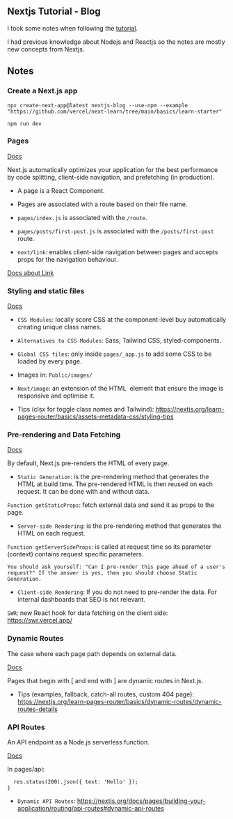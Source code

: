 ## Nextjs Tutorial - Blog

I took some notes when following the [tutorial](https://nextjs.org/learn/basics/create-nextjs-app). 

I had previous knowledge about Nodejs and Reactjs so the notes are mostly new concepts from Nextjs.

## Notes

### Create a Next.js app

```npx create-next-app@latest nextjs-blog --use-npm --example "https://github.com/vercel/next-learn/tree/main/basics/learn-starter"```

```npm run dev```

### Pages

[Docs](https://nextjs.org/docs/pages/building-your-application/routing)

Next.js automatically optimizes your application for the best performance by code splitting, client-side navigation, and prefetching (in production).

* A page is a React Component.
* Pages are associated with a route based on their file name.

* `pages/index.js` is associated with the `/route`.
* `pages/posts/first-post.js` is associated with the `/posts/first-post` route.

* `next/link`: enables client-side navigation between pages and accepts props for the navigation behaviour.

[Docs about Link](https://nextjs.org/docs/pages/api-reference/components/link)


### Styling and static files

[Docs](https://nextjs.org/docs/pages/building-your-application/styling)

* `CSS Modules`: locally score CSS at the component-level buy automatically creating unique class names.
* `Alternatives to CSS Modules`: Sass, Tailwind CSS, styled-components.

* `Global CSS files`: only inside `pages/_app.js` to add some CSS to be loaded by every page.

* Images in: `Public/images/`
* `Next/image`: an extension of the HTML <image> element that ensure the image is responsive and optimise it.

* Tips (clsx for toggle class names and Tailwind): https://nextjs.org/learn-pages-router/basics/assets-metadata-css/styling-tips

### Pre-rendering and Data Fetching

[Docs](https://nextjs.org/docs/pages/building-your-application/routing)

By default, Next.js pre-renders the HTML of every page.

* `Static Generation`: is the pre-rendering method that generates the HTML at build time. The pre-rendered HTML is then reused on each request. It can be done with and without data.

`Function getStaticProps`: fetch external data and send it as props to the page.

* `Server-side Rendering`: is the pre-rendering method that generates the HTML on each request.

`Function getServerSideProps`: is called at request time so its parameter (context) contains request specific parameters.

```You should ask yourself: "Can I pre-render this page ahead of a user's request?" If the answer is yes, then you should choose Static Generation.```

* `Client-side Rendering`: If you do not need to pre-render the data. For internal dashboards that SEO is not relevant.

`SWR`: new React hook for data fetching on the client side: https://swr.vercel.app/ 

### Dynamic Routes

The case where each page path depends on external data.

[Docs](https://nextjs.org/docs/pages/building-your-application/routing/dynamic-routes)

Pages that begin with [ and end with ] are dynamic routes in Next.js.

* Tips (examples, fallback, catch-all routes, custom 404 page): https://nextjs.org/learn-pages-router/basics/dynamic-routes/dynamic-routes-details

### API Routes

An API endpoint as a Node.js serverless function.

[Docs](https://nextjs.org/docs/pages/building-your-application/routing/api-routes)

In pages/api:

```export default function handler(req, res) {
  res.status(200).json({ text: 'Hello' });
}
```

* `Dynamic API Routes`: https://nextjs.org/docs/pages/building-your-application/routing/api-routes#dynamic-api-routes













